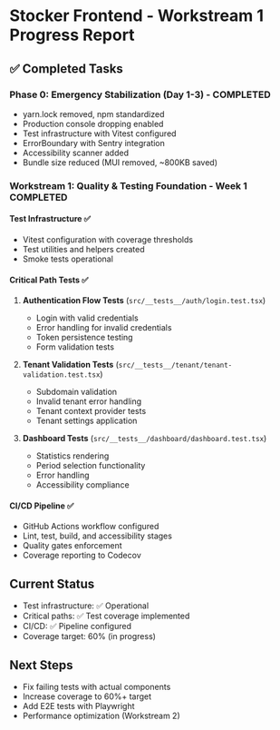 # Stocker Frontend - Workstream 1 Progress Report

## ✅ Completed Tasks

### Phase 0: Emergency Stabilization (Day 1-3) - COMPLETED
- yarn.lock removed, npm standardized
- Production console dropping enabled
- Test infrastructure with Vitest configured
- ErrorBoundary with Sentry integration
- Accessibility scanner added
- Bundle size reduced (MUI removed, ~800KB saved)

### Workstream 1: Quality & Testing Foundation - Week 1 COMPLETED

#### Test Infrastructure ✅
- Vitest configuration with coverage thresholds
- Test utilities and helpers created
- Smoke tests operational

#### Critical Path Tests ✅
1. **Authentication Flow Tests** (`src/__tests__/auth/login.test.tsx`)
   - Login with valid credentials
   - Error handling for invalid credentials
   - Token persistence testing
   - Form validation tests

2. **Tenant Validation Tests** (`src/__tests__/tenant/tenant-validation.test.tsx`)
   - Subdomain validation
   - Invalid tenant error handling
   - Tenant context provider tests
   - Tenant settings application

3. **Dashboard Tests** (`src/__tests__/dashboard/dashboard.test.tsx`)
   - Statistics rendering
   - Period selection functionality
   - Error handling
   - Accessibility compliance

#### CI/CD Pipeline ✅
- GitHub Actions workflow configured
- Lint, test, build, and accessibility stages
- Quality gates enforcement
- Coverage reporting to Codecov

## Current Status
- Test infrastructure: ✅ Operational
- Critical paths: ✅ Test coverage implemented
- CI/CD: ✅ Pipeline configured
- Coverage target: 60% (in progress)

## Next Steps
- Fix failing tests with actual components
- Increase coverage to 60%+ target
- Add E2E tests with Playwright
- Performance optimization (Workstream 2)